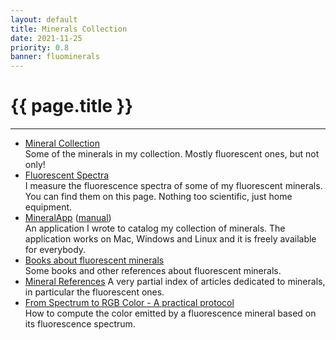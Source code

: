 ```yaml
---
layout: default
title: Minerals Collection
date: 2021-11-25
priority: 0.8
banner: fluominerals
---
```


{{ page.title }}
=====
---

 - [Mineral Collection](collection/)  
   Some of the minerals in my collection. Mostly fluorescent ones, but not only!
 - [Fluorescent Spectra](fluospectra/)  
   I measure the fluorescence spectra of some of my fluorescent minerals. You can find them on this page. Nothing too scientific, just home equipment.
 - [MineralApp](/mineralapp/) ([manual](/mineralapp/manual))  
   An application I wrote to catalog my collection of minerals. The application works on Mac, Windows and Linux and it is freely available for everybody.
 - [Books about fluorescent minerals](fluobooks/)  
   Some books and other references about fluorescent minerals.
 - [Mineral References](references/)
   A very partial index of articles dedicated to minerals, in particular the fluorescent ones.
 - [From Spectrum to RGB Color - A practical protocol](spectrum2color/)  
   How to compute the color emitted by a fluorescence mineral based on its fluorescence spectrum.


